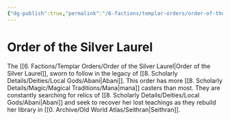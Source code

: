 ```yaml
---
{"dg-publish":true,"permalink":"/6-factions/templar-orders/order-of-the-silver-laurel/","noteIcon":""}
---
```


# Order of the Silver Laurel

The [[6. Factions/Templar Orders/Order of the Silver Laurel\|Order of the Silver Laurel]], sworn to follow in the legacy of [[8. Scholarly Details/Deities/Local Gods/Abani\|Abani]]. This order has more [[8. Scholarly Details/Magic/Magical Traditions/Mana\|mana]] casters than most. They are constantly searching for relics of [[8. Scholarly Details/Deities/Local Gods/Abani\|Abani]] and seek to recover her lost teachings as they rebuild her library in [[0. Archive/Old World Atlas/Seithran\|Seithran]].